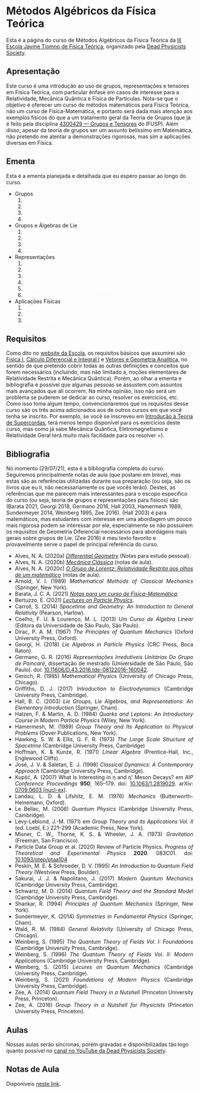 # Métodos Algébricos da Física Teórica

Esta é a página do curso de Métodos Algébricos da Fìsica Teórica da [III Escola Jayme Tiomno de Física Teórica](https://lambdadps.github.io/jayme/2021/), organizado pela [Dead Physicists Society](https://lambdadps.github.io/).

## Apresentação

Este curso é uma introdução ao uso de grupos, representações e tensores em Física Teórica, com particular ênfase em casos de interesse para a Relatividade, Mecânica Quântica e Física de Partículas. Nota-se que o objetivo é oferecer um curso de métodos matemáticos para Física Teórica, não um curso de Física-Matemática, e portanto será dada mais atenção aos exemplos físicos do que a um tratamento geral da Teoria de Grupos (que já é feito pela disciplina [4300429 — Grupos e Tensores](https://uspdigital.usp.br/jupiterweb/obterDisciplina?sgldis=4300429&verdis=1) do IFUSP). Além disso, apesar da teoria de grupos ser um assunto belíssimo em Matemática, não pretendo me atentar a demonstrações rigorosas, mas sim a aplicações diversas em Física. 


## Ementa

Esta é a ementa planejada e detalhada que eu espero passar ao longo do curso. 

<div style="text-align: justify">
   <ul>
		<li>Grupos
			<ol>
				<li><span style="color:#ffffff">Simetrias</span></li>
				<li><span style="color:#ffffff">Rotações</span></li>
				<li><span style="color:#ffffff">O Grupo de Galilei</span></li>
				<li><span style="color:#ffffff">Relatividade Restrita</span></li>
			</ol>
		</li>
		<li>Grupos e Álgebras de Lie
			<ol>
				<li><span style="color:#ffffff">Noção de Grupo Contínuo</span></li>
				<li><span style="color:#ffffff">Álgebras de Lie</span></li>
				<li><span style="color:#ffffff">Grupo de Heisenberg</span></li>
				<li><span style="color:#ffffff">Grupo Especial Unitário em Duas Dimen</span></li>
			</ol>
		</li>
		<li>Representações
			<ol>
				<li><span style="color:#ffffff">Noções de Mecânica Quântica</span></li>
				<li><span style="color:#ffffff">Spin Eletrônico</span></li>
				<li><span style="color:#ffffff">Construções Básicas com Represent</span></li>
				<li><span style="color:#ffffff">Produtos Tensoriais e Tensores</span></li>
				<li><span style="color:#ffffff">Representações Projetivas e Spinores</span></li>
				<li><span style="color:#ffffff">Lema de Schur</span></li>
			</ol>
		</li>
		<li>Aplicações Físicas
			<ol>
				<li><span style="color:#ffffff">O Caminho Óctuplo da Física de Partículas</span></li>
				<li><span style="color:#ffffff">Teorias de Grande Unificação</span></li>
				<li><span style="color:#ffffff">Efeitos Hawking e Unruh</span></li>
			</ol>
		</li>
	</ul>
</div>

## Requisitos

Como dito no [website da Escola](https://lambdadps.github.io/workshops/Métodos-Algébricos-da-Física-Teórica.html), os requisitos básicos que assumirei são [Fisica I](https://uspdigital.usp.br/jupiterweb/obterDisciplina?nomdis=&sgldis=4302111), [Cálculo Diferencial e Integral I](https://uspdigital.usp.br/jupiterweb/obterDisciplina?nomdis=&sgldis=MAT0111) e [Vetores e Geometria Analítica](https://uspdigital.usp.br/jupiterweb/obterDisciplina?nomdis=&sgldis=MAT0112), no sentido de que pretendo cobrir todas as outras definições e conceitos que forem necessários (incluindo, mas não limitado a, noções elementares de Relatividade Restrita e Mecânica Quântica). Porém, ao olhar a ementa e bibliografia é possível que algumas pessoas se assustem com assuntos mais avançados que ali ocorrem. Na minha opinião, isso não será um problema se puderem se dedicar ao curso, resolver os exercícios, etc. Como isso toma algum tempo, convencionaremos que os requisitos desse curso são os três acima adicionados aos de outros cursos em que você tenha se inscrito. Por exemplo, se você se inscreveu em [Introdução à Teoria de Supercordas](https://lambdadps.github.io/workshops/Introdução-à-Teoria-de-Supercordas.html), terá menos tempo disponível para os exercícios deste curso, mas como já sabe Mecânica Quântica, Eletromagnetismo e Relatividade Geral terá muito mais facilidade para os resolver =).

## Bibliografia

No momento (29/07/21), esta é a bibliografia completa do curso. Seguiremos principalmente notas de aula (que postarei em breve), mas estas são as referências utilizadas durante sua preparação (ou seja, são os livros que eu li, não necessariamente os que vocês lerão). Destes, as referências que me parecem mais interessantes para o escopo específico do curso (ou seja, teoria de grupos e representações para físicos) são (Barata 2021, Georgi 2018, Germano 2016, Hall 2003, Hamermesh 1989, Sundermeyer 2014, Weinberg 1995, Zee 2016). (Hall 2003) é para matemáticos, mas estudantes com interesse em uma abordagem um pouco mais rigorosa podem se interessar por ele, especialmente se não possuírem os requisitos de Geometria Diferencial necessários para abordagens mais gerais sobre grupos de Lie. (Zee 2016) é meu texto favorito e provavelmente serve o papel de principal referência do curso.

<div style="text-align: justify">
 <ul>
  <li>Alves, N. A. (2020a) <a href="https://alves-nickolas.github.io/pdf/Differential_Geometry.pdf"><i>Differential Geometry</i></a> (Notas para estudo pessoal).</li>
  <li>Alves, N. A. (2020b) <a href="https://alves-nickolas.github.io/pdf/Mecânica_Clássica.pdf"><i>Mecânica Clássica</i></a> (notas de aula).</li>
  <li>Alves, N. A. (2020c) <a href="https://alves-nickolas.github.io/pdf/O_Grupo_de_Lorentz.pdf"><i>O Grupo de Lorentz: Relatividade Restrita aos olhos de um matemático</i></a> (notas de aula).</li>
  <li>Arnold, V. I. (1989) <i>Mathematical Methods of Classical Mechanics</i> (Springer, New York).</li>
  <li> Barata, J. C. A. (2021) <a href="http://denebola.if.usp.br/~jbarata/Notas_de_aula/notas_de_aula.html"><i>Notas para um curso de Física-Matemática</i></a>. </li>
  <li> Bertuzzo, E. (2021) <a href="http://fmatrm.if.usp.br/~enrico/SM/Particle_Physics_Book.html"><i>Lectures on Particle Physics</i></a>. </li>
  <li>Carroll, S. (2014) <i>Spacetime and Geometry: An Introduction to General Relativity</i> (Pearson, Harlow).</li>
  <li>Coelho, F. U. & Lourenço, M. L. (2013) <i>Um Curso de Álgebra Linear</i> (Editora da Universidade de São Paulo, São Paulo).</li>
  <li>Dirac, P. A. M. (1967) <i>The Principles of Quantum Mechanics</i> (Oxford University Press, Oxford).</li>
  <li>Georgi, H. (2018) <i>Lie Algebras in Particle Physics</i> (CRC Press, Boca Raton).</li>
  <li>Germano, G. R. (2016) <i>Representações Irredutíveis Unitárias Do Grupo de Poincaré</i>, dissertação de mestrado (Universidade de São Paulo, São Paulo). doi: <a href='https://doi.org/10.11606/D.43.2016.tde-
08122016-160042'>10.11606/D.43.2016.tde-08122016-160042</a>.</li>
  <li>Geroch, R. (1985) <i>Mathematical Physics</i> (University of Chicago Press, Chicago).</li>
  <li>Griffiths, D. J. (2017) <i>Introduction to Electrodynamics</i> (Cambridge University Press, Cambridge).</li>
  <li>Hall, B. C. (2003) <i>Lie Groups, Lie Algebras, and Representations: An Elementary Introduction</i> (Springer, Cham).</li>
  <li>Halzen, F. & Martin, A. D. (1984) <i>Quarks and Leptons: An Introductory Course in Modern Particle Physics</i> (Wiley, New York).</li>
  <li>Hamermesh, M. (1989) <i>Group Theory and Its Application to Physical Problems</i> (Dover Publications, New York).</li>
  <li>Hawking, S. W. & Ellis, G. F. R. (1973) <i>The Large Scale Structure of Spacetime</i> (Cambridge University Press, Cambridge)</li>
  <li>Hoffman, K. & Kunze, R. (1971) <i>Linear Algebra</i> (Prentice-Hall, Inc., Englewood Cliffs).</li>
  <li>José, J. V. & Saletan, E. J. (1998) <i>Classical Dynamics: A Contemporary Approach</i> (Cambridge University Press, Cambridge).</li>
  <li>Kupść, A. (2007) What Is Interesting in η and η' Meson Decays? em <i>AIP Conference
Proceedings</i> <b>950</b>, 165–179. doi: <a href='https://doi.org/10.1063/1.2819029'>10.1063/1.2819029</a>. arXiv: <a href='https://arxiv.org/abs/0709.0603'>0709.0603 [nucl-ex]</a>.</li>
  <li>Landau, L. D. & Lifshitz, E. M. (1976) <i>Mechanics</i> (Butterworth-Heinemann, Oxford).</li>
  <li>Le Bellac, M. (2006) <i>Quantum Physics</i> (Cambridge University Press, Cambridge).</li>
  <li>Lévy-Leblond, J.-M. (1971) em <i>Group Theory and its Applications Vol. II</i> (ed. Loebl, E.) 221–299 (Academic Press, New York).</li>
  <li>Misner, C. W., Thorne, K. S. & Wheeler, J. A. (1973) <i>Gravitation</i> (Freeman, San Francisco).</li>
  <li>Particle Data Group et al. (2020) Review of Particle Physics. <i>Progress of Theoretical and Experimental Physics</i> <b>2020</b>. 083C01. doi: <a href='https://doi.org/10.1093/ptep/ptaa104'>10.1093/ptep/ptaa104</a></li>
  <li>Peskin, M. E. & Schroeder, D. V. (1995) <i>An Introduction to Quantum Field Theory</i> (Westview Press, Boulder).</li>
  <li>Sakurai, J. J. & Napolitano, J. (2017) <i>Modern Quantum Mechanics</i> (Cambridge University Press, Cambridge).</li>
  <li>Schwartz, M. D. (2014) <i>Quantum Field Theory and the Standard Model</i> (Cambridge University Press, Cambridge).</li>
  <li>Shankar, R. (1994) <i>Principles of Quantum Mechanics</i> (Springer, New York).</li>
  <li>Sundermeyer, K. (2014) <i>Symmetries in Fundamental Physics</i> (Springer, Cham). </li>
  <li>Wald, R. M. (1984) <i>General Relativity</i> (University of Chicago Press, Chicago).</li>
  <li>Weinberg, S. (1995) <i>The Quantum Theory of Fields Vol. I: Foundations</i> (Cambridge University Press, Cambridge).</li>
  <li>Weinberg, S. (1996) <i>The Quantum Theory of Fields Vol. II: Modern Applications</i> (Cambridge University Press, Cambridge).</li>
  <li>Weinberg, S. (2015) <i>Lecures on Quantum Mechanics</i> (Cambridge University Press, Cambridge).</li>
  <li>Weinberg, S. (2021) <i>Foundations of Modern Physics</i> (Cambridge University Press, Cambridge).</li>
  <li>Zee, A. (2014) <i>Quantum Field Theory in a Nutshell</i> (Princeton University Press, Princeton).</li>
  <li>Zee, A. (2016) <i>Group Theory in a Nutshell for Physicists</i> (Princeton University Press, Princeton).</li>
 </ul>
</div>


## Aulas

Nossas aulas serão síncronas, porém gravadas e disponibilizadas tão logo quanto possível no [canal no YouTube da Dead Physicists Society](https://www.youtube.com/channel/UCPntaDiZZa1OIGiAUssJTxQ).

## Notas de Aula

Disponíveis [neste link](https://www.youtube.com/watch?v=dQw4w9WgXcQ).

